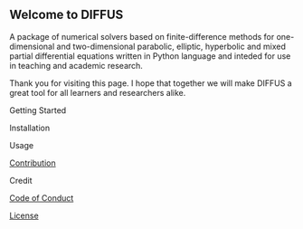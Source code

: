 ## Welcome to DIFFUS

A package of numerical solvers based on finite-difference methods for one-dimensional and two-dimensional parabolic, elliptic, hyperbolic and mixed partial differential equations written in Python language and inteded for use in teaching and academic research.

Thank you for visiting this page. I hope that together we will make DIFFUS a great tool for all learners and researchers alike.



Getting Started

Installation

Usage

[Contribution](CONTRIBUTIONS.MD)

Credit

[Code of Conduct](CODE-OF-CONDUCT.MD)

[License](LICENSE.MD)


